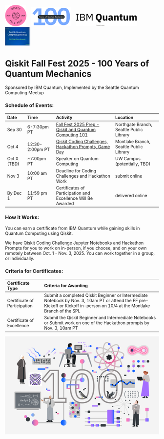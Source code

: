 <img src="images/qiskit_fall_fest_2025_badge_pink.png" alt="drawing" width="70"/>&nbsp;&nbsp;&nbsp;&nbsp;<img src="images/100_Years_Quantum_Mechanics.png" alt="drawing" width="130"/>&nbsp;&nbsp;&nbsp;&nbsp;<img src="images/IBM Quantum Logo.png" alt="drawing" width="200"/>&nbsp;&nbsp;&nbsp;&nbsp;<img src="images/sqcm_logo.JPG" alt="drawing" width="80"/> 

<!-- <img src="images/Qiskit_03_purple.png" alt="drawing" width="100"/><img src="images/Atom_01_black.png" alt="drawing" width="100"/><img src="images/Entanglement.png" alt="drawing" width="200"/> -->

# Qiskit Fall Fest 2025 - 100 Years of Quantum Mechanics
Sponsored by IBM Quantum, Implemented by the Seattle Quantum Computing Meetup

### Schedule of Events:

| Date | Time | Activity | Location |
| :------------------------ | :---------- | :----------------------------------------------------------- | :---------------------------------- |
| Sep 30 | 6-7:30pm PT | <a href="https://www.meetup.com/seattle-quantum-computing-meetup/events/310961270/?eventOrigin=group_upcoming_events" target="_blank">Fall Fest 2025 Prep - Qiskit and Quantum Computing 101</a> | Northgate Branch, Seattle Public Library |
| Oct 4 | 12:30-2:00pm PT | <a href="https://www.meetup.com/seattle-quantum-computing-meetup/events/310960237/?eventOrigin=group_upcoming_events" target="_blank">Qiskit Coding Challenges, Hackathon Prompts, Game Day</a> | Montlake Branch, Seattle Public Library |
| Oct X (TBD) | ~7:00pm PT | Speaker on Quantum Computing | UW Campus (potentially, TBD) |
| Nov 3 | 10:00 am PT | Deadline for Coding Challenges and Hackathon Work | submit online | 
| By Dec 1 | 11:59 pm PT | Certificates of Participation and Excellence Will Be Awarded | delivered online | 

### How it Works:
You can earn a certificate from IBM Quantum while gaining skills in Quantum Computing using Qiskit.

We have Qiskit Coding Challenge Jupyter Notebooks and Hackathon Prompts for you to work on in-person, if you choose, and on your own remotely between Oct. 1 - Nov. 3, 2025.  You can work together in a group, or individually.    

### Criteria for Certificates:

| Certificate Type | Criteria for Awarding | 
| :---------------------- |:----------------------------|
| Certificate of Participation | Submit a completed Qiskit Beginner or Intermediate Notebook by Nov. 3, 10am PT or attend the FF pre-Kickoff or Kickoff in-person on 10/4 at the Montlake Branch of the SPL| 
| Certificate of Excellence | Submit the Qiskit Beginner and Intermediate Notebooks or Submit work on one of the Hackathon prompts by Nov. 3, 10am PT |


<img src="images/FF25_100_years_Quantum.png" alt="drawing" width="1000"/>
